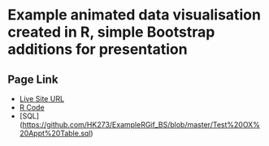 # Example animated data visualisation created in R, simple Bootstrap additions for presentation

## Page Link

- [Live Site URL](https://hk273.github.io/ExampleRGif_BS/)
- [R Code](https://github.com/HK273/ExampleRGif_BS/blob/master/RGif.R)
- [SQL] (https://github.com/HK273/ExampleRGif_BS/blob/master/Test%20OX%20Appt%20Table.sql)
